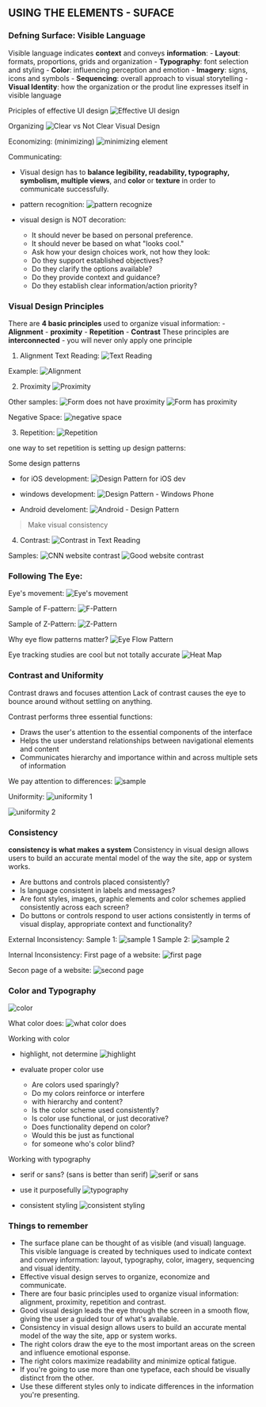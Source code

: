 ## USING THE ELEMENTS - SUFACE

### Defning Surface: Visible Language
Visible language indicates **context** and conveys **information**: 
    - **Layout**: formats, proportions, grids and organization 
    - **Typography**: font selection and styling 
    - **Color**: influencing perception and emotion 
    - **Imagery**: signs, icons and symbols 
    - **Sequencing**: overall approach to visual storytelling
    - **Visual Identity**: how the organization or the produt line expresses itself in visible language

Priciples of effective UI design
![Effective UI design](https://i.imgur.com/BOBNu1d.png)

Organizing
![Clear vs Not Clear Visual Design](https://i.imgur.com/SCunPtO.png)

Economizing: (minimizing)
![minimizing element](https://i.imgur.com/d54U6Rr.png)

Communicating:
- Visual design has to **balance legibility, readability, typography, symbolism, multiple views**, and **color** or **texture** in order to communicate successfully. 

- pattern recognition:
![pattern recognize](https://i.imgur.com/eMhImT2.png)

- visual design is NOT decoration:
    + It should never be based on personal preference. 
    + It should never be based on what "looks cool." 
    + Ask how your design choices work, not how they look: 
    + Do they support established objectives? 
    + Do they clarify the options available? 
    + Do they provide context and guidance? 
    + Do they establish clear information/action priority? 

### Visual Design Principles
There are **4 basic principles** used to organize visual information: 
    - **Alignment** 
    - **proximity** 
    - **Repetition** 
    - **Contrast** 
These principles are **interconnected** - you will never only apply one principle

1) Alignment
Text Reading:
![Text Reading](https://i.imgur.com/MloFV75.png)

Example:
![Alignment](https://i.imgur.com/uQcPoGS.png)

2) Proximity
![Proximity](https://i.imgur.com/Py50goA.png)

Other samples:
![Form does not have proximity](https://i.imgur.com/Ea7U2zY.png)
![Form has proximity](https://i.imgur.com/MeQDQlY.png)

Negative Space:
![negative space](https://i.imgur.com/wAVsFBF.png)

3) Repetition:
![Repetition](https://i.imgur.com/LeugCVG.png)

one way to set repetition is setting up design patterns:

Some design patterns
- for iOS development:
![Design Pattern for iOS dev](https://i.imgur.com/VDH4ktO.png)

- windows development:
![Design Pattern - Windows Phone](https://i.imgur.com/L9Ysg3K.png)

- Android develoment:
![Android - Design Pattern](https://i.imgur.com/Rg3xWuq.png)

> Make visual consistency

4) Contrast:
![Contrast in Text Reading](https://i.imgur.com/GB9PgsI.png)

Samples:
![CNN website contrast](https://i.imgur.com/JltRMo9.png)
![Good website contrast](https://i.imgur.com/KsLSJgq.png)

### Following The Eye:
Eye's movement:
![Eye's movement](https://i.imgur.com/chivq5A.png)

Sample of F-pattern:
![F-Pattern](https://i.imgur.com/wVJddGT.png)

Sample of Z-Pattern:
![Z-Pattern](https://i.imgur.com/IoJBNBc.png)

Why eye flow patterns matter?
![Eye Flow Pattern](https://i.imgur.com/LwBpqUZ.png)

Eye tracking studies are cool but not totally accurate
![Heat Map](https://i.imgur.com/jpDNxLJ.png)

### Contrast and Uniformity
Contrast draws and focuses attention 
Lack of contrast causes the eye to bounce around without settling on anything. 

Contrast performs three essential functions: 
- Draws the user's attention to the essential components of the interface 
- Helps the user understand relationships between navigational elements and content 
- Communicates hierarchy and importance within and across multiple sets of information 

We pay attention to differences:
![sample](https://i.imgur.com/lJZTX89.png)

Uniformity:
![uniformity 1](https://i.imgur.com/F1JFlYR.png)

![uniformity 2](https://i.imgur.com/1IenfKf.png)

### Consistency
**consistency is what makes a system**
Consistency in visual design allows users to build an accurate mental model of the way the site, app or system works. 
- Are buttons and controls placed consistently? 
- Is language consistent in labels and messages? 
- Are font styles, images, graphic elements and color schemes applied consistently across each screen? 
- Do buttons or controls respond to user actions consistently in terms of visual display, appropriate context and functionality? 

External Inconsistency:
Sample 1:
![sample 1](https://i.imgur.com/MwG4hOg.png)
Sample 2:
![sample 2](https://i.imgur.com/xtJP1Eg.png)

Internal Inconsistency:
First page of a website:
![first page](https://i.imgur.com/yzAEBPS.png)

Secon page of a website:
![second page](https://i.imgur.com/2Fgo4t7.png)

### Color and Typography
![color](https://i.imgur.com/MKdlBK6.png)

What color does:
![what color does](https://i.imgur.com/RXGkBrA.png)

Working with color
- highlight, not determine
![highlight](https://i.imgur.com/kg4iRuH.png)

- evaluate proper color use
    - Are colors used sparingly? 
    - Do my colors reinforce or interfere 
    - with hierarchy and content? 
    - Is the color scheme used consistently? 
    - Is color use functional, or just decorative? 
    - Does functionality depend on color? 
    - Would this be just as functional 
    - for someone who's color blind? 

Working with typography
- serif or sans? (sans is better than serif)
![serif or sans](https://i.imgur.com/7px5kTM.png)

- use it purposefully
![typography](https://i.imgur.com/CWs5fxE.png)

- consistent styling
![consistent styling](https://i.imgur.com/6T8ssyD.png)

### Things to remember
- The surface plane can be thought of as visible (and visual) language. 
This visible language is created by techniques used to indicate context and convey information: layout, typography, color, imagery, sequencing and visual identity.
- Effective visual design serves to organize, economize and communicate. 
- There are four basic principles used to organize visual information: alignment, proximity, repetition and contrast. 
- Good visual design leads the eye through the screen in a smooth flow, giving the user a guided tour of what's available.
- Consistency in visual design allows users to build an accurate mental model of the way the site, app or system works. 
- The right colors draw the eye to the most important areas on the screen and influence emotional esponse. 
- The right colors maximize readability and minimize optical fatigue. 
- If you're going to use more than one typeface, each should be visually distinct from the other. 
- Use these different styles only to indicate differences in the information you're presenting. 
